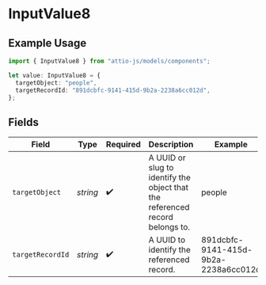 # InputValue8

## Example Usage

```typescript
import { InputValue8 } from "attio-js/models/components";

let value: InputValue8 = {
  targetObject: "people",
  targetRecordId: "891dcbfc-9141-415d-9b2a-2238a6cc012d",
};
```

## Fields

| Field                                                                        | Type                                                                         | Required                                                                     | Description                                                                  | Example                                                                      |
| ---------------------------------------------------------------------------- | ---------------------------------------------------------------------------- | ---------------------------------------------------------------------------- | ---------------------------------------------------------------------------- | ---------------------------------------------------------------------------- |
| `targetObject`                                                               | *string*                                                                     | :heavy_check_mark:                                                           | A UUID or slug to identify the object that the referenced record belongs to. | people                                                                       |
| `targetRecordId`                                                             | *string*                                                                     | :heavy_check_mark:                                                           | A UUID to identify the referenced record.                                    | 891dcbfc-9141-415d-9b2a-2238a6cc012d                                         |